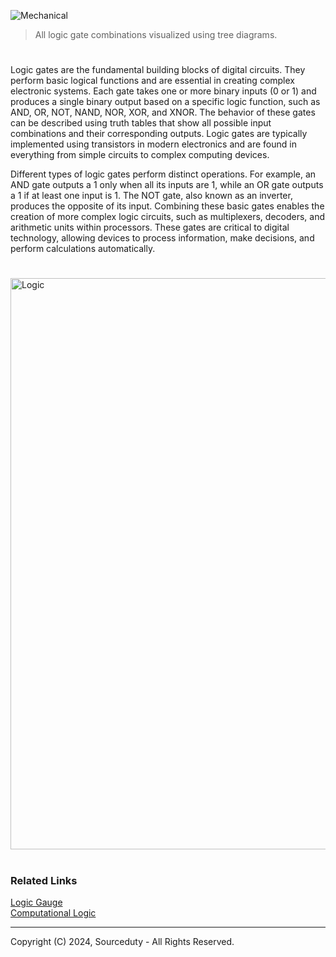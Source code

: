 ![Mechanical](https://github.com/user-attachments/assets/f3cb0aa4-e517-4190-a49c-b56396579ed9)

> All logic gate combinations visualized using tree diagrams.

#

Logic gates are the fundamental building blocks of digital circuits. They perform basic logical functions and are essential in creating complex electronic systems. Each gate takes one or more binary inputs (0 or 1) and produces a single binary output based on a specific logic function, such as AND, OR, NOT, NAND, NOR, XOR, and XNOR. The behavior of these gates can be described using truth tables that show all possible input combinations and their corresponding outputs. Logic gates are typically implemented using transistors in modern electronics and are found in everything from simple circuits to complex computing devices.

Different types of logic gates perform distinct operations. For example, an AND gate outputs a 1 only when all its inputs are 1, while an OR gate outputs a 1 if at least one input is 1. The NOT gate, also known as an inverter, produces the opposite of its input. Combining these basic gates enables the creation of more complex logic circuits, such as multiplexers, decoders, and arithmetic units within processors. These gates are critical to digital technology, allowing devices to process information, make decisions, and perform calculations automatically.

#

<img width="914" alt="Logic" src="https://github.com/user-attachments/assets/855ef479-b7f8-4c11-8e25-dfe924c6e1c7">

#
### Related Links

[Logic Gauge](https://github.com/sourceduty/Logic_Gauge)
<br>
[Computational Logic](https://github.com/sourceduty/Computational_Logic)

***
Copyright (C) 2024, Sourceduty - All Rights Reserved.

